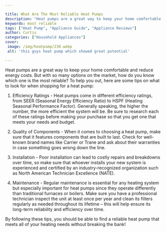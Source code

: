 ```yaml
---

title: What Are The Most Reliable Heat Pumps
description: "Heat pumps are a great way to keep your home comfortable and reduce energy costs. But with so many options on the market, how do y...learn about it in this post"
keywords: most reliable
tags: ["Heat Pump", "Appliance Guide", "Appliance Reviews"]
author: Curtis
categories: ["Household Appliances"]
cover: 
 image: /img/heatpump/230.webp
 alt: 'this guys heat pump which showed great potential'

---
```


Heat pumps are a great way to keep your home comfortable and reduce energy costs. But with so many options on the market, how do you know which one is the most reliable? To help you out, here are some tips on what to look for when shopping for a heat pump:

1. Efficiency Ratings - Heat pumps come in different efficiency ratings, from SEER (Seasonal Energy Efficiency Ratio) to HSPF (Heating Seasonal Performance Factor). Generally speaking, the higher the number, the more efficient the system will be. Be sure to research each of these ratings before making your purchase so that you get one that meets your needs and budget.

2. Quality of Components - When it comes to choosing a heat pump, make sure that it features components that are built to last. Check for well-known brand names like Carrier or Trane and ask about their warranties in case something goes wrong down the line. 

3. Installation - Poor installation can lead to costly repairs and breakdowns over time, so make sure that whoever installs your new system is experienced and certified by an industry-recognized organization such as North American Technician Excellence (NATE). 

4. Maintenance - Regular maintenance is essential for any heating system but especially important for heat pumps since they operate differently than traditional furnaces or boilers. Make sure you have a professional technician inspect the unit at least once per year and clean its filters regularly as needed throughout its lifetime – this will help ensure its long-term reliability and efficiency over time. 

 By following these tips, you should be able to find a reliable heat pump that meets all of your heating needs without breaking the bank!
